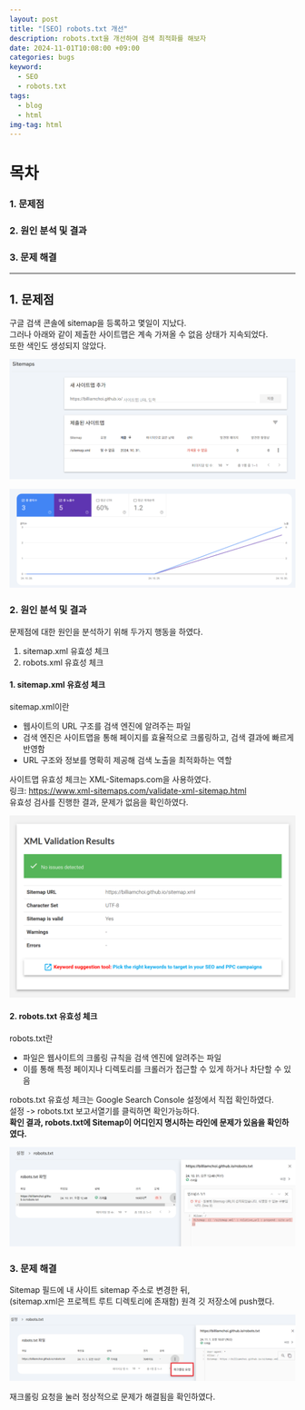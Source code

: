 ```yaml
---
layout: post
title: "[SEO] robots.txt 개선"
description: robots.txt을 개선하여 검색 최적화를 해보자
date: 2024-11-01T10:08:00 +09:00
categories: bugs
keyword:
  - SEO
  - robots.txt
tags:
  - blog
  - html
img-tag: html
---
```

# 목차

### 1. 문제점

### 2. 원인 분석 및 결과

### 3. 문제 해결

- - -

## 1. 문제점

구글 검색 콘솔에 sitemap을 등록하고 몇일이 지났다.\
그러나 아래와 같이 제출한 사이트맵은 계속 가져올 수 없음 상태가 지속되었다.\
또한 색인도 생성되지 않았다.

![](/assets/img/sitemap_stat.png)

![](/assets/img/total_count.png)

### 2. 원인 분석 및 결과

문제점에 대한 원인을 분석하기 위해 두가지 행동을 하였다.

1. sitemap.xml 유효성 체크
2. robots.xml 유효성 체크

#### 1. sitemap.xml 유효성 체크

sitemap.xml이란

* 웹사이트의 URL 구조를 검색 엔진에 알려주는 파일
* 검색 엔진은 사이트맵을 통해 페이지를 효율적으로 크롤링하고, 검색 결과에 빠르게 반영함
* URL 구조와 정보를 명확히 제공해 검색 노출을 최적화하는 역할

사이트맵 유효성 체크는 XML-Sitemaps.com을 사용하였다.\
링크: <https://www.xml-sitemaps.com/validate-xml-sitemap.html>\
유효성 검사를 진행한 결과, 문제가 없음을 확인하였다.

![](/assets/img/success.png)

#### 2. robots.txt 유효성 체크

robots.txt란

* 파일은 웹사이트의 크롤링 규칙을 검색 엔진에 알려주는 파일
* 이를 통해 특정 페이지나 디렉토리를 크롤러가 접근할 수 있게 하거나 차단할 수 있음

robots.txt 유효성 체크는 Google Search Console 설정에서 직접 확인하였다.\
설정 -> robots.txt 보고서열기를 클릭하면 확인가능하다.\
**확인 결과, robots.txt에 Sitemap이 어디인지 명시하는 라인에 문제가 있음을 확인하였다.**

![](/assets/img/crawling_stat.png)

### 3. 문제 해결

Sitemap 필드에 내 사이트 sitemap 주소로 변경한 뒤,\
(sitemap.xml은 프로젝트 루트 디렉토리에 존재함)
원격 깃 저장소에 push했다.

![](/assets/img/crawling_retry.png)

재크롤링 요청을 눌러 정상적으로 문제가 해결됨을 확인하였다.
